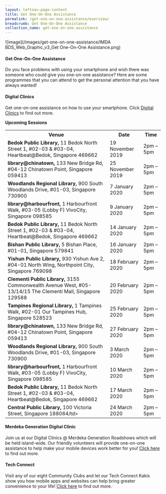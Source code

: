 ```yaml
---
layout: leftnav-page-content
title: Get One-On-One Assistance
permalink: /get-one-on-one-assistance/overview/
breadcrumb: Get One-On-One Assistance
collection_name: get-one-on-one-assistance
---
```

![image](/images/get-one-on-one-assistance/IMDA BDS_Web_Graphic_v3_Get One-On-One Assistance.png)

#### **Get One-On-One Assistance**<br>

Do you face problems with using your smartphone and wish there was someone who could give you one-on-one assistance? Here are some programmes that you can attend to get the personal attention that you have always wanted!<br>

#### Digital Clinics<br>

Get one-on-one assistance on how to use your smartphone. Click [Digital Clinics](/get-one-on-one-assistance/digital-clinics/) to find out more.<br>

**Upcoming Sessions**<br>

<table>
  <tr><th><b>Venue</b></th>
  <th><b>Date</b></th>
  <th><b>Time</b></th></tr>

<tr>
<td><b>Bedok Public Library,</b> 11 Bedok North Street 1, #02-03 & #03-04, Heartbeat@Bedok, Singapore 469662</td>
<td>19 November 2019</td> 
<td>2pm – 5pm</td> </tr>
 
<tr>  
<td><b>library@chinatown,</b> 133 New Bridge Rd, #04-12 Chinatown Point, Singapore 059413</td>
<td>25 November 2019</td> 
<td>2pm – 5pm</td> </tr>

<tr>  
<td><b>Woodlands Regional Library,</b> 900 South Woodlands Drive, #01-03, Singapore 730900</td>
<td>7 January 2020</td> 
<td>2pm – 5pm</td> </tr>

<tr>  
<td><b>library@harbourfront,</b> 1 Harbourfront Walk, #03-05 (Lobby F) VivoCity, Singapore 098585</td>
<td>9 January 2020</td> 
<td>2pm – 5pm</td> </tr>

<tr>  
<td><b>Bedok Public Library,</b> 11 Bedok North Street 1, #02-03 & #03-04, Heartbeat@Bedok, Singapore 469662</td>
<td>14 January 2020</td> 
<td>2pm – 5pm</td> </tr>

<tr>  
<td><b>Bishan Public Library,</b> 5 Bishan Place, #01-01, Singapore 579841</td>
<td>16 January 2020</td> 
<td>2pm – 5pm</td> </tr>

<tr>  
<td><b>Yishun Public Library,</b> 930 Yishun Ave 2, #04-01 North Wing, Northpoint City, Singapore 769098</td>
<td>18 February 2020</td> 
<td>2pm – 5pm</td> </tr>

<tr>  
<td><b>Clementi Public Library,</b> 3155 Commonwealth Avenue West, #05-13/14/15 The Clementi Mall, Singapore 129588</td>
<td>20 February 2020</td> 
<td>2pm – 5pm</td> </tr>

<tr>  
<td><b>Tampines Regional Library,</b> 1 Tampines Walk, #02-01 Our Tampines Hub, Singapore 528523</td>
<td>25 February 2020</td> 
<td>2pm – 5pm</td> </tr>

<tr>  
<td><b>library@chinatown,</b> 133 New Bridge Rd, #04-12 Chinatown Point, Singapore 059413</td>
<td>27 February 2020</td> 
<td>2pm – 5pm</td> </tr>

<tr>  
<td><b>Woodlands Regional Library,</b> 900 South Woodlands Drive, #01-03, Singapore 730900</td>
<td>3 March 2020</td> 
<td>2pm – 5pm</td> </tr>

<tr>  
<td><b>library@harbourfront,</b> 1 Harbourfront Walk, #03-05 (Lobby F) VivoCity, Singapore 098585</td>
<td>10 March 2020</td> 
<td>2pm – 5pm</td> </tr>

<tr>  
<td><b>Bedok Public Library,</b> 11 Bedok North Street 1, #02-03 & #03-04, Heartbeat@Bedok, Singapore 469662</td>
<td>17 March 2020</td> 
<td>2pm – 5pm</td> </tr>

<tr>  
<td><b>Central Public Library,</b> 100 Victoria Street, Singapore 188064/td>
<td>24 March 2020</td> 
<td>2pm – 5pm</td> </tr>

</table>


#### Merdeka Generation Digital Clinic<br>

Join us at our Digital Clinics @ Merdeka Generation Roadshows which will be held island-wide. Our friendly volunteers will provide one-on-one assistance to help make your mobile devices work better for you! [Click here](/get-one-on-one-assistance/digital-clinics-at-merdeka-generation-roadshow/) to find out more.<br>

#### Tech Connect<br>

Visit any of our eight Community Clubs and let our Tech Connect Kakis show you how mobile apps and websites can help bring greater convenience to your life!  [Click here](/get-one-on-one-assistance/tech-connect/) to find out more.<br>

